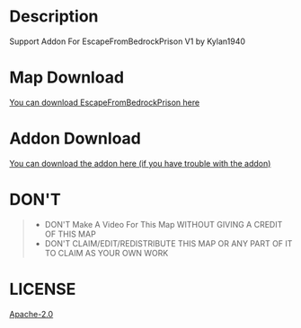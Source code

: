 # Description
Support Addon For EscapeFromBedrockPrison V1 by Kylan1940

# Map Download
[You can download EscapeFromBedrockPrison here](https://www.planetminecraft.com/project/escape-from-bedrock-prison/)

# Addon Download
[You can download the addon here (if you have trouble with the addon)](https://bstlar.com/pB/efbp-1-addon)

# DON'T
>- DON'T Make A Video For This Map WITHOUT GIVING A CREDIT OF THIS MAP
>- DON'T CLAIM/EDIT/REDISTRIBUTE THIS MAP OR ANY PART OF IT TO CLAIM AS YOUR OWN WORK

# LICENSE
[Apache-2.0](https://github.com/Kylan1940/MinecraftAddon/blob/main/LICENSE)